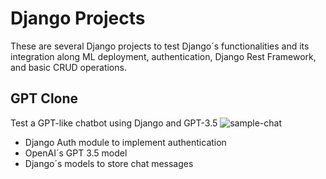 # Django Projects

These are several Django projects to test Django´s functionalities and its integration along ML deployment, authentication, Django Rest Framework, and basic CRUD operations.

## GPT Clone

Test a GPT-like chatbot using Django and GPT-3.5
![sample-chat]("./gptclone/images/sample-chat.png)

* Django Auth module to implement authentication
* OpenAI´s GPT 3.5 model
* Django´s models to store chat messages